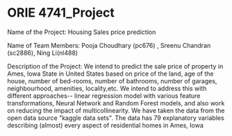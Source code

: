 # ORIE 4741_Project
Name of the Project:  Housing Sales price prediction

Name of Team Members: Pooja Choudhary (pc676) , Sreenu Chandran (sc2886), Ning Li(nl488)

Description of the Project: 
We intend to predict the sale price of property in Ames, Iowa State in United States based on price of the land, age of the house, number of bed-rooms, number of bathrooms, number of garages, neighbourhood, amenities, locality,etc. We intend to address this  with different approaches-- linear regression model with various feature transformations, Neural Network and Random Forest models, and also work on reducing the impact of multicollinearity. We have taken the data from the open data source "kaggle data sets". The data has 79 explanatory variables describing (almost) every aspect of residential homes in Ames, Iowa 
